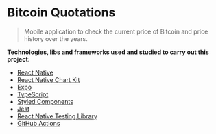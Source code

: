 # Bitcoin Quotations

> Mobile application to check the current price of Bitcoin and price history over the years.

**Technologies, libs and frameworks used and studied to carry out this project:** <br>

- [React Native](https://reactnative.dev/)
- [React Native Chart Kit](https://github.com/indiespirit/react-native-chart-kit)
- [Expo](https://expo.dev/)
- [TypeScript](https://www.typescriptlang.org/)
- [Styled Components](https://styled-components.com/)
- [Jest](https://jestjs.io/)
- [React Native Testing Library](https://callstack.github.io/react-native-testing-library/)
- [GitHub Actions](https://github.com/features/actions/)
